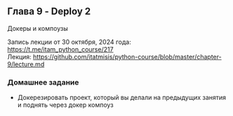 ## Глава 9 - Deploy 2
Докеры и компоузы

Запись лекции от 30 октября, 2024 года: https://t.me/itam_python_course/217 <br>
Лекция: https://github.com/itatmisis/python-course/blob/master/chapter-9/lecture.md

### Домашнее задание
- Докерезировать проект, который вы делали на предыдущих занятия и поднять через докер компоуз
